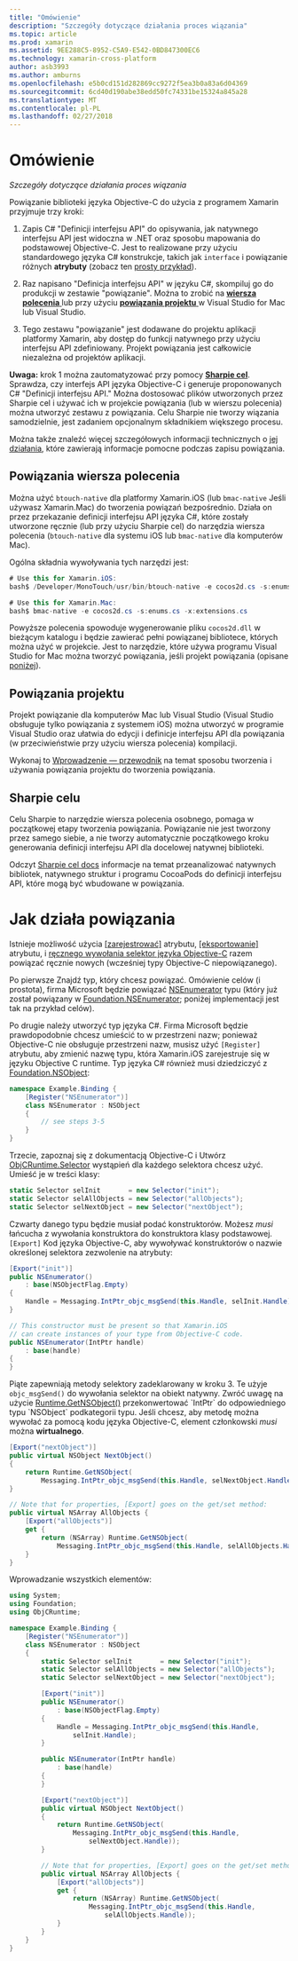 ```yaml
---
title: "Omówienie"
description: "Szczegóły dotyczące działania proces wiązania"
ms.topic: article
ms.prod: xamarin
ms.assetid: 9EE288C5-8952-C5A9-E542-0BD847300EC6
ms.technology: xamarin-cross-platform
author: asb3993
ms.author: amburns
ms.openlocfilehash: e5b0cd151d282869cc9272f5ea3b0a83a6d04369
ms.sourcegitcommit: 6cd40d190abe38edd50fc74331be15324a845a28
ms.translationtype: MT
ms.contentlocale: pl-PL
ms.lasthandoff: 02/27/2018
---
```

# <a name="overview"></a>Omówienie

_Szczegóły dotyczące działania proces wiązania_

Powiązanie biblioteki języka Objective-C do użycia z programem Xamarin przyjmuje trzy kroki:

1. Zapis C# "Definicji interfejsu API" do opisywania, jak natywnego interfejsu API jest widoczna w .NET oraz sposobu mapowania do podstawowej Objective-C. Jest to realizowane przy użyciu standardowego języka C# konstrukcje, takich jak `interface` i powiązanie różnych **atrybuty** (zobacz ten [prosty przykład](~/cross-platform/macios/binding/objective-c-libraries.md#Binding_an_API)).

2. Raz napisano "Definicja interfejsu API" w języku C#, skompiluj go do produkcji w zestawie "powiązanie". Można to zrobić na [ **wiersza polecenia** ](#commandline) lub przy użyciu [ **powiązania projektu** ](#bindingproject) w Visual Studio for Mac lub Visual Studio.

3. Tego zestawu "powiązanie" jest dodawane do projektu aplikacji platformy Xamarin, aby dostęp do funkcji natywnego przy użyciu interfejsu API zdefiniowany.
  Projekt powiązania jest całkowicie niezależna od projektów aplikacji.

**Uwaga:** krok 1 można zautomatyzować przy pomocy [ **Sharpie cel**](#objectivesharpie). Sprawdza, czy interfejs API języka Objective-C i generuje proponowanych C# "Definicji interfejsu API." Można dostosować plików utworzonych przez Sharpie cel i używać ich w projekcie powiązania (lub w wierszu polecenia) można utworzyć zestawu z powiązania. Celu Sharpie nie tworzy wiązania samodzielnie, jest zadaniem opcjonalnym składnikiem większego procesu.

Można także znaleźć więcej szczegółowych informacji technicznych o [jej działania](#howitworks), które zawierają informacje pomocne podczas zapisu powiązania.

<a name="Command_Line_Bindings" /><a name="commandline" />

## <a name="command-line-bindings"></a>Powiązania wiersza polecenia

Można użyć `btouch-native` dla platformy Xamarin.iOS (lub `bmac-native` Jeśli używasz Xamarin.Mac) do tworzenia powiązań bezpośrednio. Działa on przez przekazanie definicji interfejsu API języka C#, które zostały utworzone ręcznie (lub przy użyciu Sharpie cel) do narzędzia wiersza polecenia (`btouch-native` dla systemu iOS lub `bmac-native` dla komputerów Mac).


Ogólna składnia wywoływania tych narzędzi jest:

```csharp
# Use this for Xamarin.iOS:
bash$ /Developer/MonoTouch/usr/bin/btouch-native -e cocos2d.cs -s:enums.cs -x:extensions.cs
```

```csharp
# Use this for Xamarin.Mac:
bash$ bmac-native -e cocos2d.cs -s:enums.cs -x:extensions.cs
```

Powyższe polecenia spowoduje wygenerowanie pliku `cocos2d.dll` w bieżącym katalogu i będzie zawierać pełni powiązanej bibliotece, których można użyć w projekcie. Jest to narzędzie, które używa programu Visual Studio for Mac można tworzyć powiązania, jeśli projekt powiązania (opisane [poniżej](#bindingproject)).


<a name="bindingproject" />

## <a name="binding-project"></a>Powiązania projektu

Projekt powiązanie dla komputerów Mac lub Visual Studio (Visual Studio obsługuje tylko powiązania z systemem iOS) można utworzyć w programie Visual Studio oraz ułatwia do edycji i definicje interfejsu API dla powiązania (w przeciwieństwie przy użyciu wiersza polecenia) kompilacji.

Wykonaj to [Wprowadzenie — przewodnik](~/cross-platform/macios/binding/objective-c-libraries.md#Getting_Started) na temat sposobu tworzenia i używania powiązania projektu do tworzenia powiązania.

<a name="objectivesharpie" />

## <a name="objective-sharpie"></a>Sharpie celu

Celu Sharpie to narzędzie wiersza polecenia osobnego, pomaga w początkowej etapy tworzenia powiązania. Powiązanie nie jest tworzony przez samego siebie, a nie tworzy automatycznie początkowego kroku generowania definicji interfejsu API dla docelowej natywnej biblioteki.

Odczyt [Sharpie cel docs](~/cross-platform/macios/binding/objective-sharpie/index.md) informacje na temat przeanalizować natywnych bibliotek, natywnego struktur i programu CocoaPods do definicji interfejsu API, które mogą być wbudowane w powiązania.

<a name="howitworks" />

# <a name="how-binding-works"></a>Jak działa powiązania

Istnieje możliwość użycia [[zarejestrować]](https://developer.xamarin.com/api/type/Foundation.RegisterAttribute/) atrybutu, [[eksportowanie]](https://developer.xamarin.com/api/type/Foundation.ExportAttribute/) atrybutu, i [ręcznego wywołania selektor języka Objective-C](~/ios/internals/objective-c-selectors.md) razem powiązać ręcznie nowych (wcześniej typy Objective-C niepowiązanego).

Po pierwsze Znajdź typ, który chcesz powiązać. Omówienie celów (i prostota), firma Microsoft będzie powiązać [NSEnumerator](http://developer.apple.com/iphone/library/documentation/Cocoa/Reference/Foundation/Classes/NSEnumerator_Class/Reference/Reference.html) typu (który już został powiązany w [Foundation.NSEnumerator](https://developer.xamarin.com/api/type/Foundation.NSEnumerator/); poniżej implementacji jest tak na przykład celów).

Po drugie należy utworzyć typ języka C#. Firma Microsoft będzie prawdopodobnie chcesz umieścić to w przestrzeni nazw; ponieważ Objective-C nie obsługuje przestrzeni nazw, musisz użyć `[Register]` atrybutu, aby zmienić nazwę typu, która Xamarin.iOS zarejestruje się w języku Objective C runtime. Typ języka C# również musi dziedziczyć z [Foundation.NSObject](https://developer.xamarin.com/api/type/Foundation.NSObject/):

```csharp
namespace Example.Binding {
    [Register("NSEnumerator")]
    class NSEnumerator : NSObject
    {
        // see steps 3-5
    }
}
```

Trzecie, zapoznaj się z dokumentacją Objective-C i Utwórz [ObjCRuntime.Selector](https://developer.xamarin.com/api/type/ObjCRuntime.Selector/) wystąpień dla każdego selektora chcesz użyć. Umieść je w treści klasy:

```csharp
static Selector selInit       = new Selector("init");
static Selector selAllObjects = new Selector("allObjects");
static Selector selNextObject = new Selector("nextObject");
```

Czwarty danego typu będzie musiał podać konstruktorów. Możesz *musi* łańcucha z wywołania konstruktora do konstruktora klasy podstawowej. `[Export]` Kod języka Objective-C, aby wywoływać konstruktorów o nazwie określonej selektora zezwolenie na atrybuty:

```csharp
[Export("init")]
public NSEnumerator()
    : base(NSObjectFlag.Empty)
{
    Handle = Messaging.IntPtr_objc_msgSend(this.Handle, selInit.Handle);
}
```

```csharp
// This constructor must be present so that Xamarin.iOS
// can create instances of your type from Objective-C code.
public NSEnumerator(IntPtr handle)
    : base(handle)
{
}
```

Piąte zapewniają metody selektory zadeklarowany w kroku 3. Te użyje `objc_msgSend()` do wywołania selektor na obiekt natywny. Zwróć uwagę na użycie [Runtime.GetNSObject()](https://developer.xamarin.com/api/member/ObjCRuntime.Runtime.GetNSObject/(System.IntPtr)) przekonwertować `IntPtr` do odpowiedniego typu `NSObject` podkategorii typu. Jeśli chcesz, aby metodę można wywołać za pomocą kodu języka Objective-C, element członkowski *musi* można **wirtualnego**.

```csharp
[Export("nextObject")]
public virtual NSObject NextObject()
{
    return Runtime.GetNSObject(
        Messaging.IntPtr_objc_msgSend(this.Handle, selNextObject.Handle));
}
```

```csharp
// Note that for properties, [Export] goes on the get/set method:
public virtual NSArray AllObjects {
    [Export("allObjects")]
    get {
        return (NSArray) Runtime.GetNSObject(
            Messaging.IntPtr_objc_msgSend(this.Handle, selAllObjects.Handle));
    }
}
```

Wprowadzanie wszystkich elementów:

```csharp
using System;
using Foundation;
using ObjCRuntime;

namespace Example.Binding {
    [Register("NSEnumerator")]
    class NSEnumerator : NSObject
    {
        static Selector selInit       = new Selector("init");
        static Selector selAllObjects = new Selector("allObjects");
        static Selector selNextObject = new Selector("nextObject");

        [Export("init")]
        public NSEnumerator()
            : base(NSObjectFlag.Empty)
        {
            Handle = Messaging.IntPtr_objc_msgSend(this.Handle,
                selInit.Handle);
        }

        public NSEnumerator(IntPtr handle)
            : base(handle)
        {
        }

        [Export("nextObject")]
        public virtual NSObject NextObject()
        {
            return Runtime.GetNSObject(
                Messaging.IntPtr_objc_msgSend(this.Handle,
                    selNextObject.Handle));
        }

        // Note that for properties, [Export] goes on the get/set method:
        public virtual NSArray AllObjects {
            [Export("allObjects")]
            get {
                return (NSArray) Runtime.GetNSObject(
                    Messaging.IntPtr_objc_msgSend(this.Handle,
                        selAllObjects.Handle));
            }
        }
    }
}
```

